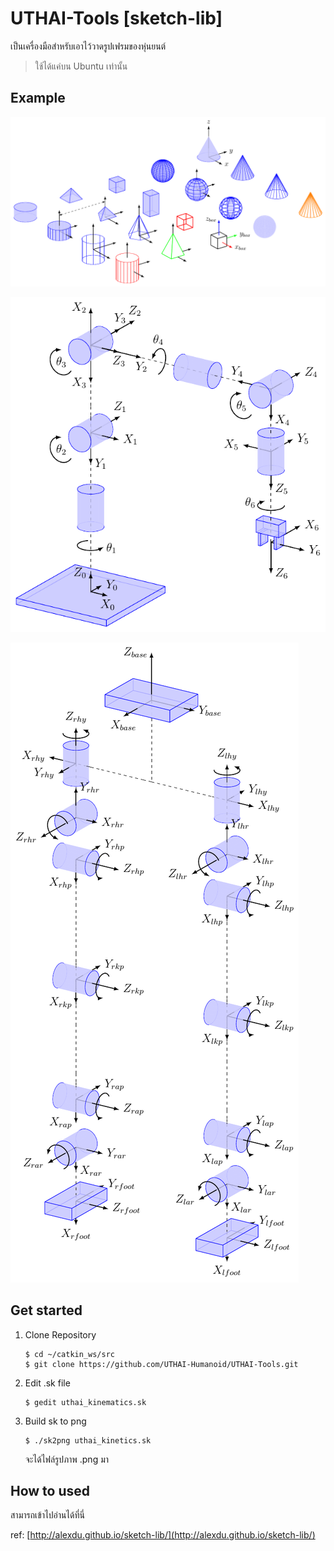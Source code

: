 # UTHAI-Tools [sketch-lib]

เป็นเครื่องมือสำหรับเอาไว้วาดรูปเฟรมของหุ่นยนต์

> ใช้ได้แค่บน Ubuntu เท่านั้น

## Example

![basic-shapes](https://github.com/UTHAI-Humanoid/UTHAI-Tools/blob/master/sketch-lib/basic-shapes.png?raw=true)

![test-robot](https://github.com/UTHAI-Humanoid/UTHAI-Tools/blob/master/sketch-lib/test_robot.png?raw=true)

![uthai-kinematics](https://github.com/UTHAI-Humanoid/UTHAI-Tools/blob/master/sketch-lib/uthai_kinematics.png?raw=true)

## Get started

1. Clone Repository
    ```
    $ cd ~/catkin_ws/src
    $ git clone https://github.com/UTHAI-Humanoid/UTHAI-Tools.git
    ```

1. Edit .sk file
    ```
    $ gedit uthai_kinematics.sk
    ```

1. Build sk to png
    ```
    $ ./sk2png uthai_kinetics.sk
    ```
    จะได้ไฟล์รูปภาพ .png มา

## How to used

สามารถเข้าไปอ่านได้ที่นี่

ref: [http://alexdu.github.io/sketch-lib/](http://alexdu.github.io/sketch-lib/)
